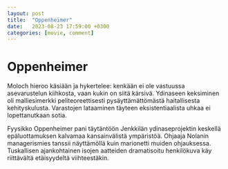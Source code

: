 ```yaml
---
layout: post
title:  "Oppenheimer"
date:   2023-08-23 17:59:00 +0300
categories: [movie, comment]
---
```


# Oppenheimer

Moloch hieroo käsiään ja hykertelee: kenkään ei ole vastuussa asevarustelun kiihkosta, vaan kukin on siitä kärsivä. Ydinaseen keksiminen oli malliesimerkki peliteoreettisesti pysäyttämättömästä haitallisesta kehityskulusta. Varastojen lataaminen täyteen eksistentiaalista uhkaa ei lopettanutkaan sotia.

Fyysikko Oppenheimer pani täytäntöön Jenkkilän ydinaseprojektin keskellä epäluottamuksen kalvamaa kansainvälistä ympäristöä. Ohjaaja Nolanin managerismies tanssii näyttämöllä kuin marionetti muiden ohjauksessa. Tuskallisen ajankohtainen isojen aatteiden dramatisoitu henkilökuva käy riittävältä etäisyydeltä viihteestäkin.

[//]: # "https://www.imdb.com/title/tt15398776/"